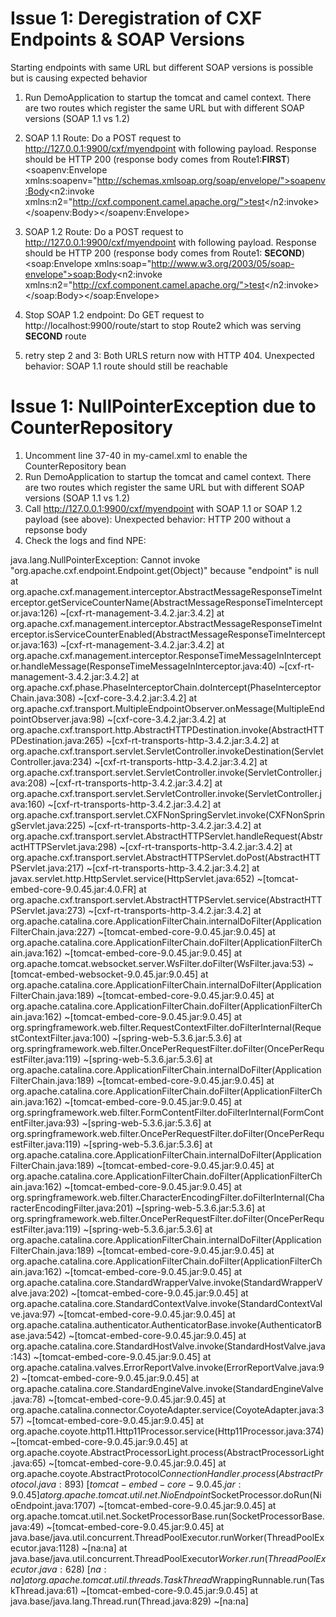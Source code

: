 # Issue 1: Deregistration of CXF Endpoints & SOAP Versions
Starting endpoints with same URL but different SOAP versions is possible but is causing expected behavior
1) Run DemoApplication to startup the tomcat and camel context. There are two routes which register the same URL but with different SOAP versions (SOAP 1.1 vs 1.2)
2) SOAP 1.1 Route: Do a POST request to http://127.0.0.1:9900/cxf/myendpoint with following payload. Response should be HTTP 200 (response body comes from Route1:<b>FIRST</b>)<br>
<soapenv:Envelope xmlns:soapenv="http://schemas.xmlsoap.org/soap/envelope/"><soapenv:Body><n2:invoke xmlns:n2="http://cxf.component.camel.apache.org/">test</n2:invoke></soapenv:Body></soapenv:Envelope>

3) SOAP 1.2 Route: Do a POST request to http://127.0.0.1:9900/cxf/myendpoint with following payload. Response should be HTTP 200 (response body comes from Route1: <b>SECOND</b>)<br>
<soap:Envelope xmlns:soap="http://www.w3.org/2003/05/soap-envelope"><soap:Body><n2:invoke xmlns:n2="http://cxf.component.camel.apache.org/">test</n2:invoke></soap:Body></soap:Envelope>

3) Stop SOAP 1.2 endpoint: Do GET request to http://localhost:9900/route/start to stop Route2 which was serving <b>SECOND</b> route
4) retry step 2 and 3: Both URLS return now with HTTP 404. Unexpected behavior: SOAP 1.1 route should still be reachable


# Issue 1: NullPointerException due to CounterRepository
1) Uncomment line 37-40 in my-camel.xml to enable the CounterRepository bean
2) Run DemoApplication to startup the tomcat and camel context. There are two routes which register the same URL but with different SOAP versions (SOAP 1.1 vs 1.2)
3) Call http://127.0.0.1:9900/cxf/myendpoint with SOAP 1.1 or SOAP 1.2 payload (see above): Unexpected behavior: HTTP 200 without a repsonse body
4) Check the logs and find NPE:
 
java.lang.NullPointerException: Cannot invoke "org.apache.cxf.endpoint.Endpoint.get(Object)" because "endpoint" is null
	at org.apache.cxf.management.interceptor.AbstractMessageResponseTimeInterceptor.getServiceCounterName(AbstractMessageResponseTimeInterceptor.java:126) ~[cxf-rt-management-3.4.2.jar:3.4.2]
	at org.apache.cxf.management.interceptor.AbstractMessageResponseTimeInterceptor.isServiceCounterEnabled(AbstractMessageResponseTimeInterceptor.java:163) ~[cxf-rt-management-3.4.2.jar:3.4.2]
	at org.apache.cxf.management.interceptor.ResponseTimeMessageInInterceptor.handleMessage(ResponseTimeMessageInInterceptor.java:40) ~[cxf-rt-management-3.4.2.jar:3.4.2]
	at org.apache.cxf.phase.PhaseInterceptorChain.doIntercept(PhaseInterceptorChain.java:308) ~[cxf-core-3.4.2.jar:3.4.2]
	at org.apache.cxf.transport.MultipleEndpointObserver.onMessage(MultipleEndpointObserver.java:98) ~[cxf-core-3.4.2.jar:3.4.2]
	at org.apache.cxf.transport.http.AbstractHTTPDestination.invoke(AbstractHTTPDestination.java:265) ~[cxf-rt-transports-http-3.4.2.jar:3.4.2]
	at org.apache.cxf.transport.servlet.ServletController.invokeDestination(ServletController.java:234) ~[cxf-rt-transports-http-3.4.2.jar:3.4.2]
	at org.apache.cxf.transport.servlet.ServletController.invoke(ServletController.java:208) ~[cxf-rt-transports-http-3.4.2.jar:3.4.2]
	at org.apache.cxf.transport.servlet.ServletController.invoke(ServletController.java:160) ~[cxf-rt-transports-http-3.4.2.jar:3.4.2]
	at org.apache.cxf.transport.servlet.CXFNonSpringServlet.invoke(CXFNonSpringServlet.java:225) ~[cxf-rt-transports-http-3.4.2.jar:3.4.2]
	at org.apache.cxf.transport.servlet.AbstractHTTPServlet.handleRequest(AbstractHTTPServlet.java:298) ~[cxf-rt-transports-http-3.4.2.jar:3.4.2]
	at org.apache.cxf.transport.servlet.AbstractHTTPServlet.doPost(AbstractHTTPServlet.java:217) ~[cxf-rt-transports-http-3.4.2.jar:3.4.2]
	at javax.servlet.http.HttpServlet.service(HttpServlet.java:652) ~[tomcat-embed-core-9.0.45.jar:4.0.FR]
	at org.apache.cxf.transport.servlet.AbstractHTTPServlet.service(AbstractHTTPServlet.java:273) ~[cxf-rt-transports-http-3.4.2.jar:3.4.2]
	at org.apache.catalina.core.ApplicationFilterChain.internalDoFilter(ApplicationFilterChain.java:227) ~[tomcat-embed-core-9.0.45.jar:9.0.45]
	at org.apache.catalina.core.ApplicationFilterChain.doFilter(ApplicationFilterChain.java:162) ~[tomcat-embed-core-9.0.45.jar:9.0.45]
	at org.apache.tomcat.websocket.server.WsFilter.doFilter(WsFilter.java:53) ~[tomcat-embed-websocket-9.0.45.jar:9.0.45]
	at org.apache.catalina.core.ApplicationFilterChain.internalDoFilter(ApplicationFilterChain.java:189) ~[tomcat-embed-core-9.0.45.jar:9.0.45]
	at org.apache.catalina.core.ApplicationFilterChain.doFilter(ApplicationFilterChain.java:162) ~[tomcat-embed-core-9.0.45.jar:9.0.45]
	at org.springframework.web.filter.RequestContextFilter.doFilterInternal(RequestContextFilter.java:100) ~[spring-web-5.3.6.jar:5.3.6]
	at org.springframework.web.filter.OncePerRequestFilter.doFilter(OncePerRequestFilter.java:119) ~[spring-web-5.3.6.jar:5.3.6]
	at org.apache.catalina.core.ApplicationFilterChain.internalDoFilter(ApplicationFilterChain.java:189) ~[tomcat-embed-core-9.0.45.jar:9.0.45]
	at org.apache.catalina.core.ApplicationFilterChain.doFilter(ApplicationFilterChain.java:162) ~[tomcat-embed-core-9.0.45.jar:9.0.45]
	at org.springframework.web.filter.FormContentFilter.doFilterInternal(FormContentFilter.java:93) ~[spring-web-5.3.6.jar:5.3.6]
	at org.springframework.web.filter.OncePerRequestFilter.doFilter(OncePerRequestFilter.java:119) ~[spring-web-5.3.6.jar:5.3.6]
	at org.apache.catalina.core.ApplicationFilterChain.internalDoFilter(ApplicationFilterChain.java:189) ~[tomcat-embed-core-9.0.45.jar:9.0.45]
	at org.apache.catalina.core.ApplicationFilterChain.doFilter(ApplicationFilterChain.java:162) ~[tomcat-embed-core-9.0.45.jar:9.0.45]
	at org.springframework.web.filter.CharacterEncodingFilter.doFilterInternal(CharacterEncodingFilter.java:201) ~[spring-web-5.3.6.jar:5.3.6]
	at org.springframework.web.filter.OncePerRequestFilter.doFilter(OncePerRequestFilter.java:119) ~[spring-web-5.3.6.jar:5.3.6]
	at org.apache.catalina.core.ApplicationFilterChain.internalDoFilter(ApplicationFilterChain.java:189) ~[tomcat-embed-core-9.0.45.jar:9.0.45]
	at org.apache.catalina.core.ApplicationFilterChain.doFilter(ApplicationFilterChain.java:162) ~[tomcat-embed-core-9.0.45.jar:9.0.45]
	at org.apache.catalina.core.StandardWrapperValve.invoke(StandardWrapperValve.java:202) ~[tomcat-embed-core-9.0.45.jar:9.0.45]
	at org.apache.catalina.core.StandardContextValve.invoke(StandardContextValve.java:97) ~[tomcat-embed-core-9.0.45.jar:9.0.45]
	at org.apache.catalina.authenticator.AuthenticatorBase.invoke(AuthenticatorBase.java:542) ~[tomcat-embed-core-9.0.45.jar:9.0.45]
	at org.apache.catalina.core.StandardHostValve.invoke(StandardHostValve.java:143) ~[tomcat-embed-core-9.0.45.jar:9.0.45]
	at org.apache.catalina.valves.ErrorReportValve.invoke(ErrorReportValve.java:92) ~[tomcat-embed-core-9.0.45.jar:9.0.45]
	at org.apache.catalina.core.StandardEngineValve.invoke(StandardEngineValve.java:78) ~[tomcat-embed-core-9.0.45.jar:9.0.45]
	at org.apache.catalina.connector.CoyoteAdapter.service(CoyoteAdapter.java:357) ~[tomcat-embed-core-9.0.45.jar:9.0.45]
	at org.apache.coyote.http11.Http11Processor.service(Http11Processor.java:374) ~[tomcat-embed-core-9.0.45.jar:9.0.45]
	at org.apache.coyote.AbstractProcessorLight.process(AbstractProcessorLight.java:65) ~[tomcat-embed-core-9.0.45.jar:9.0.45]
	at org.apache.coyote.AbstractProtocol$ConnectionHandler.process(AbstractProtocol.java:893) ~[tomcat-embed-core-9.0.45.jar:9.0.45]
	at org.apache.tomcat.util.net.NioEndpoint$SocketProcessor.doRun(NioEndpoint.java:1707) ~[tomcat-embed-core-9.0.45.jar:9.0.45]
	at org.apache.tomcat.util.net.SocketProcessorBase.run(SocketProcessorBase.java:49) ~[tomcat-embed-core-9.0.45.jar:9.0.45]
	at java.base/java.util.concurrent.ThreadPoolExecutor.runWorker(ThreadPoolExecutor.java:1128) ~[na:na]
	at java.base/java.util.concurrent.ThreadPoolExecutor$Worker.run(ThreadPoolExecutor.java:628) ~[na:na]
	at org.apache.tomcat.util.threads.TaskThread$WrappingRunnable.run(TaskThread.java:61) ~[tomcat-embed-core-9.0.45.jar:9.0.45]
	at java.base/java.lang.Thread.run(Thread.java:829) ~[na:na]

